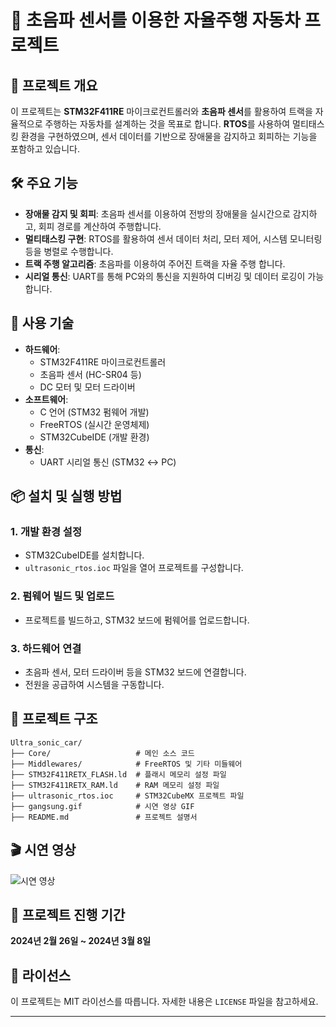 # 🚗 초음파 센서를 이용한 자율주행 자동차 프로젝트

## 📘 프로젝트 개요

이 프로젝트는 **STM32F411RE** 마이크로컨트롤러와 **초음파 센서**를 활용하여 트랙을 자율적으로 주행하는 자동차를 설계하는 것을 목표로 합니다. **RTOS**를 사용하여 멀티태스킹 환경을 구현하였으며, 센서 데이터를 기반으로 장애물을 감지하고 회피하는 기능을 포함하고 있습니다.

## 🛠 주요 기능

- **장애물 감지 및 회피**: 초음파 센서를 이용하여 전방의 장애물을 실시간으로 감지하고, 회피 경로를 계산하여 주행합니다.
- **멀티태스킹 구현**: RTOS를 활용하여 센서 데이터 처리, 모터 제어, 시스템 모니터링 등을 병렬로 수행합니다.
- **트랙 주행 알고리즘**: 초음파를 이용하여 주어진 트랙을 자율 주행 합니다.
- **시리얼 통신**: UART를 통해 PC와의 통신을 지원하여 디버깅 및 데이터 로깅이 가능합니다.

## 🧰 사용 기술

- **하드웨어**:
  - STM32F411RE 마이크로컨트롤러
  - 초음파 센서 (HC-SR04 등)
  - DC 모터 및 모터 드라이버
- **소프트웨어**:
  - C 언어 (STM32 펌웨어 개발)
  - FreeRTOS (실시간 운영체제)
  - STM32CubeIDE (개발 환경)
- **통신**:
  - UART 시리얼 통신 (STM32 ↔ PC)

## 📦 설치 및 실행 방법

### 1. 개발 환경 설정

- STM32CubeIDE를 설치합니다.
- `ultrasonic_rtos.ioc` 파일을 열어 프로젝트를 구성합니다.

### 2. 펌웨어 빌드 및 업로드

- 프로젝트를 빌드하고, STM32 보드에 펌웨어를 업로드합니다.

### 3. 하드웨어 연결

- 초음파 센서, 모터 드라이버 등을 STM32 보드에 연결합니다.
- 전원을 공급하여 시스템을 구동합니다.

## 📂 프로젝트 구조

```
Ultra_sonic_car/
├── Core/                   # 메인 소스 코드
├── Middlewares/            # FreeRTOS 및 기타 미들웨어
├── STM32F411RETX_FLASH.ld  # 플래시 메모리 설정 파일
├── STM32F411RETX_RAM.ld    # RAM 메모리 설정 파일
├── ultrasonic_rtos.ioc     # STM32CubeMX 프로젝트 파일
├── gangsung.gif            # 시연 영상 GIF
├── README.md               # 프로젝트 설명서
```

## 🎬 시연 영상

![시연 영상](./gangsung.gif)

## 📅 프로젝트 진행 기간

**2024년 2월 26일 ~ 2024년 3월 8일**

## 📄 라이선스

이 프로젝트는 MIT 라이선스를 따릅니다. 자세한 내용은 `LICENSE` 파일을 참고하세요.

---

<!-- # Ultra_sonic_car
초음파 센서를 이용한 자율주행 자동차 프로젝트

## 설명  
STM32와 초음파 센서를 이용하여 트렉을 빠져 나올수 있는 자율 주행 자동차 설계  
RTOS를 사용하여 자동차 제작  

## 시연 영상
![gif1](gangsung.gif) -->
